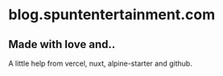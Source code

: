 # blog.spuntentertainment.com

## Made with love and..

A little help from vercel, nuxt, alpine-starter and github.
